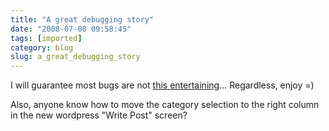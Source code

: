 ```yaml
---
title: "A great debugging story"
date: "2008-07-08 09:58:45"
tags: [imported]
category: blog
slug: a_great_debugging_story
---
```


I will guarantee most bugs are not <a href="https://wilshipley.com/blog/2008/07/pimp-my-code-part-15-greatest-bug-of.html">this entertaining</a>... Regardless, enjoy =)

Also, anyone know how to move the category selection to the right column in the new wordpress "Write Post" screen?
